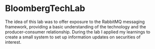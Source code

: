 # BloombergTechLab
The idea of this lab was to offer exposure to the RabbitMQ messaging framework, providing a basic understanding of the technology and the producer-consumer relationship. During the lab I applied my learnings to create a small system to set up information updates on securities of interest.
